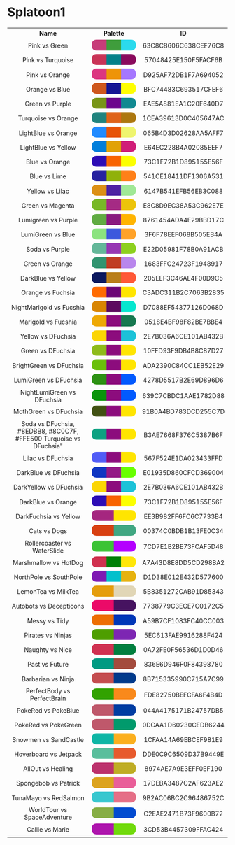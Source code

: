 
<!DOCTYPE html>
<html><body>
<h1>Splatoon1</h1>
<table style="width:100%">
<tr><th style="text-align: center; vertical-align: middle;">Name</th><th style="text-align: center; vertical-align: middle;">Palette</th><th style="text-align: center; vertical-align: middle;">ID</th></tr>
<tr><td style="text-align: center; vertical-align: middle;">Pink vs Green</td> <td style="text-align: center; vertical-align: middle;"><img style="border-radius: 10px;" src="../media/swatches/63C8CB606C638CEF76C8.jpg" height="25"></td> <td style="text-align: center; vertical-align: middle;">63C8CB606C638CEF76C8</td></tr>
<tr><td style="text-align: center; vertical-align: middle;">Pink vs Turquoise</td> <td style="text-align: center; vertical-align: middle;"><img style="border-radius: 10px;" src="../media/swatches/57048425E150F5FACF6B.jpg" height="25"></td> <td style="text-align: center; vertical-align: middle;">57048425E150F5FACF6B</td></tr>
<tr><td style="text-align: center; vertical-align: middle;">Pink vs Orange</td> <td style="text-align: center; vertical-align: middle;"><img style="border-radius: 10px;" src="../media/swatches/D925AF72DB1F7A694052.jpg" height="25"></td> <td style="text-align: center; vertical-align: middle;">D925AF72DB1F7A694052</td></tr>
<tr><td style="text-align: center; vertical-align: middle;">Orange vs Blue</td> <td style="text-align: center; vertical-align: middle;"><img style="border-radius: 10px;" src="../media/swatches/BFC74483C693517CFEF6.jpg" height="25"></td> <td style="text-align: center; vertical-align: middle;">BFC74483C693517CFEF6</td></tr>
<tr><td style="text-align: center; vertical-align: middle;">Green vs Purple</td> <td style="text-align: center; vertical-align: middle;"><img style="border-radius: 10px;" src="../media/swatches/EAE5A881EA1C20F640D7.jpg" height="25"></td> <td style="text-align: center; vertical-align: middle;">EAE5A881EA1C20F640D7</td></tr>
<tr><td style="text-align: center; vertical-align: middle;">Turquoise vs Orange</td> <td style="text-align: center; vertical-align: middle;"><img style="border-radius: 10px;" src="../media/swatches/1CEA39613D0C405647AC.jpg" height="25"></td> <td style="text-align: center; vertical-align: middle;">1CEA39613D0C405647AC</td></tr>
<tr><td style="text-align: center; vertical-align: middle;">LightBlue vs Orange</td> <td style="text-align: center; vertical-align: middle;"><img style="border-radius: 10px;" src="../media/swatches/065B4D3D02628AA5AFF7.jpg" height="25"></td> <td style="text-align: center; vertical-align: middle;">065B4D3D02628AA5AFF7</td></tr>
<tr><td style="text-align: center; vertical-align: middle;">LightBlue vs Yellow</td> <td style="text-align: center; vertical-align: middle;"><img style="border-radius: 10px;" src="../media/swatches/E64EC228B4A02085EEF7.jpg" height="25"></td> <td style="text-align: center; vertical-align: middle;">E64EC228B4A02085EEF7</td></tr>
<tr><td style="text-align: center; vertical-align: middle;">Blue vs Orange</td> <td style="text-align: center; vertical-align: middle;"><img style="border-radius: 10px;" src="../media/swatches/73C1F72B1D895155E56F.jpg" height="25"></td> <td style="text-align: center; vertical-align: middle;">73C1F72B1D895155E56F</td></tr>
<tr><td style="text-align: center; vertical-align: middle;">Blue vs Lime</td> <td style="text-align: center; vertical-align: middle;"><img style="border-radius: 10px;" src="../media/swatches/541CE18411DF1306A531.jpg" height="25"></td> <td style="text-align: center; vertical-align: middle;">541CE18411DF1306A531</td></tr>
<tr><td style="text-align: center; vertical-align: middle;">Yellow vs Lilac</td> <td style="text-align: center; vertical-align: middle;"><img style="border-radius: 10px;" src="../media/swatches/6147B541EFB56EB3C088.jpg" height="25"></td> <td style="text-align: center; vertical-align: middle;">6147B541EFB56EB3C088</td></tr>
<tr><td style="text-align: center; vertical-align: middle;">Green vs Magenta</td> <td style="text-align: center; vertical-align: middle;"><img style="border-radius: 10px;" src="../media/swatches/E8C8D9EC38A53C962E7E.jpg" height="25"></td> <td style="text-align: center; vertical-align: middle;">E8C8D9EC38A53C962E7E</td></tr>
<tr><td style="text-align: center; vertical-align: middle;">Lumigreen vs Purple</td> <td style="text-align: center; vertical-align: middle;"><img style="border-radius: 10px;" src="../media/swatches/8761454ADA4E29BBD17C.jpg" height="25"></td> <td style="text-align: center; vertical-align: middle;">8761454ADA4E29BBD17C</td></tr>
<tr><td style="text-align: center; vertical-align: middle;">LumiGreen vs Blue</td> <td style="text-align: center; vertical-align: middle;"><img style="border-radius: 10px;" src="../media/swatches/3F6F78EEF068B505EB4A.jpg" height="25"></td> <td style="text-align: center; vertical-align: middle;">3F6F78EEF068B505EB4A</td></tr>
<tr><td style="text-align: center; vertical-align: middle;">Soda vs Purple</td> <td style="text-align: center; vertical-align: middle;"><img style="border-radius: 10px;" src="../media/swatches/E22D05981F78B0A91ACB.jpg" height="25"></td> <td style="text-align: center; vertical-align: middle;">E22D05981F78B0A91ACB</td></tr>
<tr><td style="text-align: center; vertical-align: middle;">Green vs Orange</td> <td style="text-align: center; vertical-align: middle;"><img style="border-radius: 10px;" src="../media/swatches/1683FFC24723F1948917.jpg" height="25"></td> <td style="text-align: center; vertical-align: middle;">1683FFC24723F1948917</td></tr>
<tr><td style="text-align: center; vertical-align: middle;">DarkBlue vs Yellow</td> <td style="text-align: center; vertical-align: middle;"><img style="border-radius: 10px;" src="../media/swatches/205EEF3C46AE4F00D9C5.jpg" height="25"></td> <td style="text-align: center; vertical-align: middle;">205EEF3C46AE4F00D9C5</td></tr>
<tr><td style="text-align: center; vertical-align: middle;">Orange vs Fuchsia</td> <td style="text-align: center; vertical-align: middle;"><img style="border-radius: 10px;" src="../media/swatches/C3ADC311B2C7063B2835.jpg" height="25"></td> <td style="text-align: center; vertical-align: middle;">C3ADC311B2C7063B2835</td></tr>
<tr><td style="text-align: center; vertical-align: middle;">NightMarigold vs Fucshia</td> <td style="text-align: center; vertical-align: middle;"><img style="border-radius: 10px;" src="../media/swatches/D7088EF54377126D068D.jpg" height="25"></td> <td style="text-align: center; vertical-align: middle;">D7088EF54377126D068D</td></tr>
<tr><td style="text-align: center; vertical-align: middle;">Marigold vs Fucshia</td> <td style="text-align: center; vertical-align: middle;"><img style="border-radius: 10px;" src="../media/swatches/0518E4BF98F82BE7BBE4.jpg" height="25"></td> <td style="text-align: center; vertical-align: middle;">0518E4BF98F82BE7BBE4</td></tr>
<tr><td style="text-align: center; vertical-align: middle;">Yellow vs DFuchsia</td> <td style="text-align: center; vertical-align: middle;"><img style="border-radius: 10px;" src="../media/swatches/2E7B036A6CE101AB432B.jpg" height="25"></td> <td style="text-align: center; vertical-align: middle;">2E7B036A6CE101AB432B</td></tr>
<tr><td style="text-align: center; vertical-align: middle;">Green vs DFuchsia</td> <td style="text-align: center; vertical-align: middle;"><img style="border-radius: 10px;" src="../media/swatches/10FFD93F9DB4B8C87D27.jpg" height="25"></td> <td style="text-align: center; vertical-align: middle;">10FFD93F9DB4B8C87D27</td></tr>
<tr><td style="text-align: center; vertical-align: middle;">BrightGreen vs DFuchsia</td> <td style="text-align: center; vertical-align: middle;"><img style="border-radius: 10px;" src="../media/swatches/ADA2390C84CC1EB52E29.jpg" height="25"></td> <td style="text-align: center; vertical-align: middle;">ADA2390C84CC1EB52E29</td></tr>
<tr><td style="text-align: center; vertical-align: middle;">LumiGreen vs DFuchsia</td> <td style="text-align: center; vertical-align: middle;"><img style="border-radius: 10px;" src="../media/swatches/4278D5517B2E69D896D6.jpg" height="25"></td> <td style="text-align: center; vertical-align: middle;">4278D5517B2E69D896D6</td></tr>
<tr><td style="text-align: center; vertical-align: middle;">NightLumiGreen vs DFuchsia</td> <td style="text-align: center; vertical-align: middle;"><img style="border-radius: 10px;" src="../media/swatches/639C7CBDC1AAE1782D88.jpg" height="25"></td> <td style="text-align: center; vertical-align: middle;">639C7CBDC1AAE1782D88</td></tr>
<tr><td style="text-align: center; vertical-align: middle;">MothGreen vs DFuchsia</td> <td style="text-align: center; vertical-align: middle;"><img style="border-radius: 10px;" src="../media/swatches/91B0A4BD783DCD255C7D.jpg" height="25"></td> <td style="text-align: center; vertical-align: middle;">91B0A4BD783DCD255C7D</td></tr>
<tr><td style="text-align: center; vertical-align: middle;">Soda vs DFuchsia, #8EDBB8, #8C0C7F, #FFE500
Turquoise vs DFuchsia"</td> <td style="text-align: center; vertical-align: middle;"><img style="border-radius: 10px;" src="../media/swatches/B3AE7668F376C5387B6F.jpg" height="25"></td> <td style="text-align: center; vertical-align: middle;">B3AE7668F376C5387B6F</td></tr>
<tr><td style="text-align: center; vertical-align: middle;">Lilac vs DFuchsia</td> <td style="text-align: center; vertical-align: middle;"><img style="border-radius: 10px;" src="../media/swatches/567F524E1DA023433FFD.jpg" height="25"></td> <td style="text-align: center; vertical-align: middle;">567F524E1DA023433FFD</td></tr>
<tr><td style="text-align: center; vertical-align: middle;">DarkBlue vs DFuchsia</td> <td style="text-align: center; vertical-align: middle;"><img style="border-radius: 10px;" src="../media/swatches/E01935D860CFCD369004.jpg" height="25"></td> <td style="text-align: center; vertical-align: middle;">E01935D860CFCD369004</td></tr>
<tr><td style="text-align: center; vertical-align: middle;">DarkYellow vs DFuchsia</td> <td style="text-align: center; vertical-align: middle;"><img style="border-radius: 10px;" src="../media/swatches/2E7B036A6CE101AB432B.jpg" height="25"></td> <td style="text-align: center; vertical-align: middle;">2E7B036A6CE101AB432B</td></tr>
<tr><td style="text-align: center; vertical-align: middle;">DarkBlue vs Orange</td> <td style="text-align: center; vertical-align: middle;"><img style="border-radius: 10px;" src="../media/swatches/73C1F72B1D895155E56F.jpg" height="25"></td> <td style="text-align: center; vertical-align: middle;">73C1F72B1D895155E56F</td></tr>
<tr><td style="text-align: center; vertical-align: middle;">DarkFuchsia vs Yellow</td> <td style="text-align: center; vertical-align: middle;"><img style="border-radius: 10px;" src="../media/swatches/EE3B982FF6FC6C7733B4.jpg" height="25"></td> <td style="text-align: center; vertical-align: middle;">EE3B982FF6FC6C7733B4</td></tr>
<tr><td style="text-align: center; vertical-align: middle;">Cats vs Dogs</td> <td style="text-align: center; vertical-align: middle;"><img style="border-radius: 10px;" src="../media/swatches/00374C0BDB1B13FE0C34.jpg" height="25"></td> <td style="text-align: center; vertical-align: middle;">00374C0BDB1B13FE0C34</td></tr>
<tr><td style="text-align: center; vertical-align: middle;">Rollercoaster vs WaterSlide</td> <td style="text-align: center; vertical-align: middle;"><img style="border-radius: 10px;" src="../media/swatches/7CD7E1B2BE73FCAF5D48.jpg" height="25"></td> <td style="text-align: center; vertical-align: middle;">7CD7E1B2BE73FCAF5D48</td></tr>
<tr><td style="text-align: center; vertical-align: middle;">Marshmallow vs HotDog</td> <td style="text-align: center; vertical-align: middle;"><img style="border-radius: 10px;" src="../media/swatches/A7A43D8E8DD5CD298BA2.jpg" height="25"></td> <td style="text-align: center; vertical-align: middle;">A7A43D8E8DD5CD298BA2</td></tr>
<tr><td style="text-align: center; vertical-align: middle;">NorthPole vs SouthPole</td> <td style="text-align: center; vertical-align: middle;"><img style="border-radius: 10px;" src="../media/swatches/D1D38E012E432D577600.jpg" height="25"></td> <td style="text-align: center; vertical-align: middle;">D1D38E012E432D577600</td></tr>
<tr><td style="text-align: center; vertical-align: middle;">LemonTea vs MilkTea</td> <td style="text-align: center; vertical-align: middle;"><img style="border-radius: 10px;" src="../media/swatches/5B8351272CAB91D85343.jpg" height="25"></td> <td style="text-align: center; vertical-align: middle;">5B8351272CAB91D85343</td></tr>
<tr><td style="text-align: center; vertical-align: middle;">Autobots vs Decepticons</td> <td style="text-align: center; vertical-align: middle;"><img style="border-radius: 10px;" src="../media/swatches/7738779C3ECE7C0172C5.jpg" height="25"></td> <td style="text-align: center; vertical-align: middle;">7738779C3ECE7C0172C5</td></tr>
<tr><td style="text-align: center; vertical-align: middle;">Messy vs Tidy</td> <td style="text-align: center; vertical-align: middle;"><img style="border-radius: 10px;" src="../media/swatches/A59B7CF1083FC40CC003.jpg" height="25"></td> <td style="text-align: center; vertical-align: middle;">A59B7CF1083FC40CC003</td></tr>
<tr><td style="text-align: center; vertical-align: middle;">Pirates vs Ninjas</td> <td style="text-align: center; vertical-align: middle;"><img style="border-radius: 10px;" src="../media/swatches/5EC613FAE9916288F424.jpg" height="25"></td> <td style="text-align: center; vertical-align: middle;">5EC613FAE9916288F424</td></tr>
<tr><td style="text-align: center; vertical-align: middle;">Naughty vs Nice</td> <td style="text-align: center; vertical-align: middle;"><img style="border-radius: 10px;" src="../media/swatches/0A72FE0F56536D1D0D46.jpg" height="25"></td> <td style="text-align: center; vertical-align: middle;">0A72FE0F56536D1D0D46</td></tr>
<tr><td style="text-align: center; vertical-align: middle;">Past vs Future</td> <td style="text-align: center; vertical-align: middle;"><img style="border-radius: 10px;" src="../media/swatches/836E6D946F0F84398780.jpg" height="25"></td> <td style="text-align: center; vertical-align: middle;">836E6D946F0F84398780</td></tr>
<tr><td style="text-align: center; vertical-align: middle;">Barbarian vs Ninja</td> <td style="text-align: center; vertical-align: middle;"><img style="border-radius: 10px;" src="../media/swatches/8B715335990C715A7C99.jpg" height="25"></td> <td style="text-align: center; vertical-align: middle;">8B715335990C715A7C99</td></tr>
<tr><td style="text-align: center; vertical-align: middle;">PerfectBody vs PerfectBrain</td> <td style="text-align: center; vertical-align: middle;"><img style="border-radius: 10px;" src="../media/swatches/FDE82750BEFCFA6F4B4D.jpg" height="25"></td> <td style="text-align: center; vertical-align: middle;">FDE82750BEFCFA6F4B4D</td></tr>
<tr><td style="text-align: center; vertical-align: middle;">PokeRed vs PokeBlue</td> <td style="text-align: center; vertical-align: middle;"><img style="border-radius: 10px;" src="../media/swatches/044A4175171B24757DB5.jpg" height="25"></td> <td style="text-align: center; vertical-align: middle;">044A4175171B24757DB5</td></tr>
<tr><td style="text-align: center; vertical-align: middle;">PokeRed vs PokeGreen</td> <td style="text-align: center; vertical-align: middle;"><img style="border-radius: 10px;" src="../media/swatches/0DCAA1D60230CEDB6244.jpg" height="25"></td> <td style="text-align: center; vertical-align: middle;">0DCAA1D60230CEDB6244</td></tr>
<tr><td style="text-align: center; vertical-align: middle;">Snowmen vs SandCastle</td> <td style="text-align: center; vertical-align: middle;"><img style="border-radius: 10px;" src="../media/swatches/1CFAA14A69EBCEF981E9.jpg" height="25"></td> <td style="text-align: center; vertical-align: middle;">1CFAA14A69EBCEF981E9</td></tr>
<tr><td style="text-align: center; vertical-align: middle;">Hoverboard vs Jetpack</td> <td style="text-align: center; vertical-align: middle;"><img style="border-radius: 10px;" src="../media/swatches/DDE0C9C6509D37B9449E.jpg" height="25"></td> <td style="text-align: center; vertical-align: middle;">DDE0C9C6509D37B9449E</td></tr>
<tr><td style="text-align: center; vertical-align: middle;">AllOut vs Healing</td> <td style="text-align: center; vertical-align: middle;"><img style="border-radius: 10px;" src="../media/swatches/8974AE7A9E3EFF0EF190.jpg" height="25"></td> <td style="text-align: center; vertical-align: middle;">8974AE7A9E3EFF0EF190</td></tr>
<tr><td style="text-align: center; vertical-align: middle;">Spongebob vs Patrick</td> <td style="text-align: center; vertical-align: middle;"><img style="border-radius: 10px;" src="../media/swatches/17DEBA3487C2AF623AE2.jpg" height="25"></td> <td style="text-align: center; vertical-align: middle;">17DEBA3487C2AF623AE2</td></tr>
<tr><td style="text-align: center; vertical-align: middle;">TunaMayo vs RedSalmon</td> <td style="text-align: center; vertical-align: middle;"><img style="border-radius: 10px;" src="../media/swatches/9B2AC06BC2C96486752C.jpg" height="25"></td> <td style="text-align: center; vertical-align: middle;">9B2AC06BC2C96486752C</td></tr>
<tr><td style="text-align: center; vertical-align: middle;">WorldTour vs SpaceAdventure</td> <td style="text-align: center; vertical-align: middle;"><img style="border-radius: 10px;" src="../media/swatches/C2EAE2471B73F9600B72.jpg" height="25"></td> <td style="text-align: center; vertical-align: middle;">C2EAE2471B73F9600B72</td></tr>
<tr><td style="text-align: center; vertical-align: middle;">Callie vs Marie</td> <td style="text-align: center; vertical-align: middle;"><img style="border-radius: 10px;" src="../media/swatches/3CD53B4457309FFAC424.jpg" height="25"></td> <td style="text-align: center; vertical-align: middle;">3CD53B4457309FFAC424</td></tr>
</table>
</body></html>

